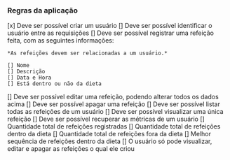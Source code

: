 ### Regras da aplicação

[x] Deve ser possível criar um usuário
[] Deve ser possível identificar o usuário entre as requisições
[] Deve ser possível registrar uma refeição feita, com as seguintes informações:

    *As refeições devem ser relacionadas a um usuário.*

    [] Nome
    [] Descrição
    [] Data e Hora
    [] Está dentro ou não da dieta
[] Deve ser possível editar uma refeição, podendo alterar todos os dados acima
[] Deve ser possível apagar uma refeição
[] Deve ser possível listar todas as refeições de um usuário
[] Deve ser possível visualizar uma única refeição
[] Deve ser possível recuperar as métricas de um usuário
    [] Quantidade total de refeições registradas
    [] Quantidade total de refeições dentro da dieta
    [] Quantidade total de refeições fora da dieta
    [] Melhor sequência de refeições dentro da dieta
[] O usuário só pode visualizar, editar e apagar as refeições o qual ele criou